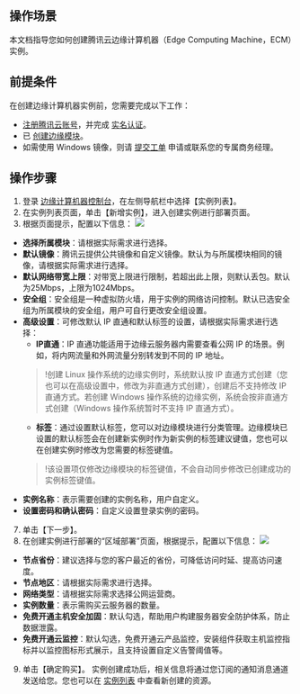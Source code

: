 ## 操作场景
本文档指导您如何创建腾讯云边缘计算机器（Edge Computing Machine，ECM）实例。

## 前提条件
在创建边缘计算机器实例前，您需要完成以下工作：
- [注册腾讯云账号](https://cloud.tencent.com/document/product/378/17985)，并完成 [实名认证](https://cloud.tencent.com/document/product/378/3629)。
- 已 [创建边缘模块](https://cloud.tencent.com/document/product/1108/44906)。
- 如需使用 Windows 镜像，则请 [提交工单](https://console.cloud.tencent.com/workorder/category) 申请或联系您的专属商务经理。

## 操作步骤

1. 登录 [边缘计算机器控制台](https://console.cloud.tencent.com/ecm/overview)，在左侧导航栏中选择【实例列表】。
2. 在实例列表页面，单击【新增实例】，进入创建实例进行部署页面。
3. 根据页面提示，配置以下信息：
![](https://main.qcloudimg.com/raw/38ca39004bd78ae3bac729bfa2d2d383.png)
 - **选择所属模块**：请根据实际需求进行选择。
 - **默认镜像**：腾讯云提供公共镜像和自定义镜像。默认为与所属模块相同的镜像，请根据实际需求进行选择。
 - **默认网络带宽上限**：对带宽上限进行限制，若超出此上限，则默认丢包。默认为25Mbps，上限为1024Mbps。
 - **安全组**：安全组是一种虚拟防火墙，用于实例的网络访问控制。默认已选安全组为所属模块的安全组，用户可自行更改安全组设置。
 - **高级设置**：可修改默认 IP 直通和默认标签的设置，请根据实际需求进行选择：
    - **IP直通**：IP 直通功能适用于边缘云服务器内需要查看公网 IP 的场景。例如，将内网流量和外网流量分别转发到不同的 IP 地址。
    >!创建 Linux 操作系统的边缘实例时，系统默认按 IP 直通方式创建（您也可以在高级设置中，修改为非直通方式创建），创建后不支持修改 IP 直通方式。若创建 Windows 操作系统的边缘实例，系统会按非直通方式创建（Windows 操作系统暂时不支持 IP 直通方式）。
    >
    - **标签**：通过设置默认标签，您可以对边缘模块进行分类管理。边缘模块已设置的默认标签会在创建新实例时作为新实例的标签建议键值，您也可以在创建实例时修改为您需要的标签键值。
    >!该设置项仅修改边缘模块的标签键值，不会自动同步修改已创建成功的实例标签键值。
    >
 - **实例名称**：表示需要创建的实例名称，用户自定义。
 - **设置密码和确认密码**：自定义设置登录实例的密码。
7. 单击【下一步】。
8. 在创建实例进行部署的“区域部署”页面，根据提示，配置以下信息：
![](https://main.qcloudimg.com/raw/cc01962da2d497f471f581c1a1babf2f.png)
 - **节点省份**：建议选择与您的客户最近的省份，可降低访问时延、提高访问速度。
 - **节点地区**：请根据实际需求进行选择。
 - **网络类型**：请根据实际需求选择公网运营商。
 - **实例数量**：表示需购买云服务器的数量。
 - **免费开通主机安全加固**：默认勾选，帮助用户构建服务器安全防护体系，防止数据泄露。
 - **免费开通云监控**：默认勾选，免费开通云产品监控，安装组件获取主机监控指标并以监控图标形式展示，且支持设置自定义告警阈值等。
9. 单击【确定购买】。
实例创建成功后，相关信息将通过您订阅的通知消息通道发送给您。您也可以在 [实例列表](https://console.cloud.tencent.com/ecm/instance) 中查看新创建的资源。

